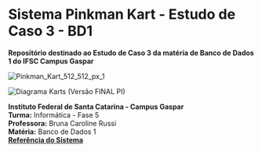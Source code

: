 # Sistema Pinkman Kart - Estudo de Caso 3 - BD1
**Repositório destinado ao Estudo de Caso 3 da matéria de Banco de Dados 1 do IFSC Campus Gaspar**

![Pinkman_Kart_512_512_px_1](https://github.com/lucashsbifsc/pinkmankart-estudodecaso3-BD1/assets/124683425/829feefb-4062-4ada-a6b7-028ebc5f8c8c)

![Diagrama Karts (Versão FINAL PI)](https://github.com/lucashsbifsc/pinkmankart-estudodecaso3-BD1/assets/124683425/1dae843d-4ab2-4bba-8992-6ee1466b70b9)

**Instituto Federal de Santa Catarina - Campus Gaspar**<br>
**Turma:** Informática - Fase 5<br>
**Professora:** Bruna Caroline Russi<br>
**Matéria:** Banco de Dados 1<br>
[**Referência do Sistema**](https://docs.google.com/document/d/1kpgR25-CgklVrcE-6rWICn5qj_Gh7ZXoRv91psQtyhY/edit?usp=sharing)
